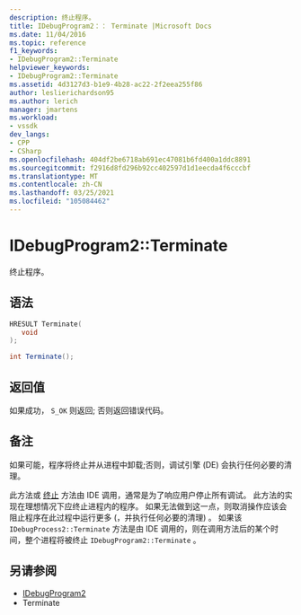 ```yaml
---
description: 终止程序。
title: IDebugProgram2：： Terminate |Microsoft Docs
ms.date: 11/04/2016
ms.topic: reference
f1_keywords:
- IDebugProgram2::Terminate
helpviewer_keywords:
- IDebugProgram2::Terminate
ms.assetid: 4d3127d3-b1e9-4b28-ac22-2f2eea255f86
author: leslierichardson95
ms.author: lerich
manager: jmartens
ms.workload:
- vssdk
dev_langs:
- CPP
- CSharp
ms.openlocfilehash: 404df2be6718ab691ec47081b6fd400a1ddc8891
ms.sourcegitcommit: f2916d8fd296b92cc402597d1d1eecda4f6cccbf
ms.translationtype: MT
ms.contentlocale: zh-CN
ms.lasthandoff: 03/25/2021
ms.locfileid: "105084462"
---
```

# <a name="idebugprogram2terminate"></a>IDebugProgram2::Terminate
终止程序。

## <a name="syntax"></a>语法

```cpp
HRESULT Terminate( 
   void 
);
```

```csharp
int Terminate();
```

## <a name="return-value"></a>返回值
 如果成功， `S_OK` 则返回; 否则返回错误代码。

## <a name="remarks"></a>备注
 如果可能，程序将终止并从进程中卸载;否则，调试引擎 (DE) 会执行任何必要的清理。

 此方法或 [终止](../../../extensibility/debugger/reference/idebugprocess2-terminate.md) 方法由 IDE 调用，通常是为了响应用户停止所有调试。 此方法的实现在理想情况下应终止进程内的程序。 如果无法做到这一点，则取消操作应该会阻止程序在此过程中运行更多 (，并执行任何必要的清理) 。 如果该 `IDebugProcess2::Terminate` 方法是由 IDE 调用的，则在调用方法后的某个时间，整个进程将被终止 `IDebugProgram2::Terminate` 。

## <a name="see-also"></a>另请参阅
- [IDebugProgram2](../../../extensibility/debugger/reference/idebugprogram2.md)
- Terminate
